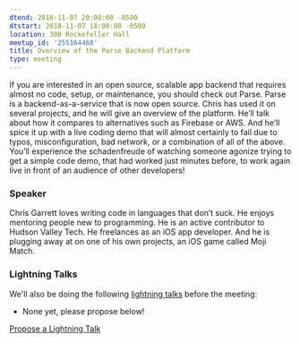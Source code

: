 ```yaml
---
dtend: 2018-11-07 20:00:00 -0500
dtstart: 2018-11-07 18:00:00 -0500
location: 300 Rockefeller Hall
meetup_id: '255164460'
title: Overview of the Parse Backend Platform
type: meeting
---
```


If you are interested in an open source, scalable app backend that
requires almost no code, setup, or maintenance, you should check out
Parse. Parse is a backend-as-a-service that is now open source. Chris
has used it on several projects, and he will give an overview of the
platform. He’ll talk about how it compares to alternatives such as
Firebase or AWS. And he’ll spice it up with a live coding demo that
will almost certainly to fail due to typos, misconfiguration, bad
network, or a combination of all of the above. You’ll experience the
schadenfreude of watching someone agonize trying to get a simple code
demo, that had worked just minutes before, to work again live in front
of an audience of other developers!

### Speaker ###

Chris Garrett loves writing code in languages that don’t suck. He
enjoys mentoring people new to programming. He is an active
contributor to Hudson Valley Tech. He freelances as an iOS app
developer. And he is plugging away at on one of his own projects, an
iOS game called Moji Match.

### Lightning Talks ###

We'll also be doing the
following [lightning talks](/lightning-talks.html) before the meeting:

* None yet, please propose below!

<a class="btn btn-default btn-hvopen"
  href="mailto:sean@dague.net?cc=matthias.a.johnson@gmail.com&subject=HV%20Open%20Lightning%20Talk%20Submission"
  role="button">Propose
  a Lightning Talk</a>